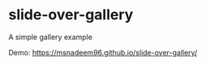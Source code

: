 # slide-over-gallery
A simple gallery example 

Demo: https://msnadeem96.github.io/slide-over-gallery/
